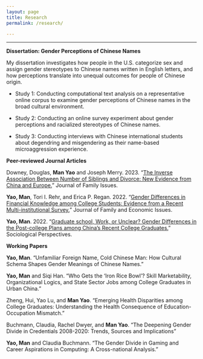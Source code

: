 ```yaml
---
layout: page
title: Research
permalink: /research/

---
```


---

**Dissertation: Gender Perceptions of Chinese Names**

My dissertation investigates how people in the U.S. categorize sex and assign gender stereotypes to Chinese names written in English letters, and how perceptions translate into unequal outcomes for people of Chinese origin.

* Study 1: Conducting computational text analysis on a representative online corpus to examine gender perceptions of Chinese names in the broad cultural environment.

* Study 2: Conducting an online survey experiment about gender perceptions and racialized stereotypes of Chinese names.

* Study 3: Conducting interviews with Chinese international students about degendring and misgendering as their name-based microaggression experience.


**Peer-reviewed Journal Articles**

Downey, Douglas, **Man Yao** and Joseph Merry. 2023. “[The Inverse Association Between Number of Siblings and Divorce: New Evidence from China and Europe.](https://journals.sagepub.com/doi/10.1177/0192513X231162977)” Journal of Family Issues.

**Yao, Man**, Tori I. Rehr, and Erica P. Regan. 2022. “[Gender Differences in Financial Knowledge among College Students: Evidence from a Recent Multi-institutional Survey.](https://doi.org/10.1007/s10834-022-09860-1)” Journal of Family and Economic Issues.

**Yao, Man**. 2022. “[Graduate school, Work, or Unclear? Gender Differences in the Post-college Plans among China’s Recent College Graduates.](https://doi.org/10.1177/07311214221124536)” Sociological Perspectives.

**Working Papers**

**Yao, Man**. “Unfamiliar Foreign Name, Cold Chinese Man: How Cultural Schema Shapes Gender Meanings of Chinese Names.”

**Yao, Man** and Siqi Han. “Who Gets the ‘Iron Rice Bowl’? Skill Marketability, Organizational Logics, and State Sector Jobs among College Graduates in Urban China.”

Zheng, Hui, Yao Lu, and **Man Yao**. “Emerging Health Disparities among College Graduates: Understanding the Health Consequence of Education-Occupation Mismatch.”

Buchmann, Claudia, Rachel Dwyer, and **Man Yao**. “The Deepening Gender Divide in Credentials 2008-2020: Trends, Sources and Implications”

**Yao, Man** and Claudia Buchmann. “The Gender Divide in Gaming and Career Aspirations in Computing: A Cross-national Analysis.”





